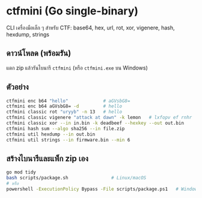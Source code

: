 # ctfmini (Go single-binary)

CLI เครื่องมือเล็ก ๆ สำหรับ CTF: base64, hex, url, rot, xor, vigenere, hash, hexdump, strings

## ดาวน์โหลด (พร้อมรัน)
แตก zip แล้วรันไบนารี `ctfmini` (หรือ `ctfmini.exe` บน Windows)

## ตัวอย่าง
```bash
ctfmini enc b64 "hello"             # aGVsbG8=
ctfmini enc b64 aGVsbG8= -d         # hello
ctfmini classic rot "uryyb" -n 13   # hello
ctfmini classic vigenere "attack at dawn" -k lemon   # lxfopv ef rnhr
ctfmini classic xor --in in.bin -k deadbeef --hexkey --out out.bin
ctfmini hash sum --algo sha256 --in file.zip
ctfmini util hexdump --in out.bin
ctfmini util strings --in firmware.bin --min 6
```

## สร้างไบนารีและแพ็ก zip เอง
```bash
go mod tidy
bash scripts/package.sh                # Linux/macOS
# หรือ
powershell -ExecutionPolicy Bypass -File scripts/package.ps1   # Windows
```
